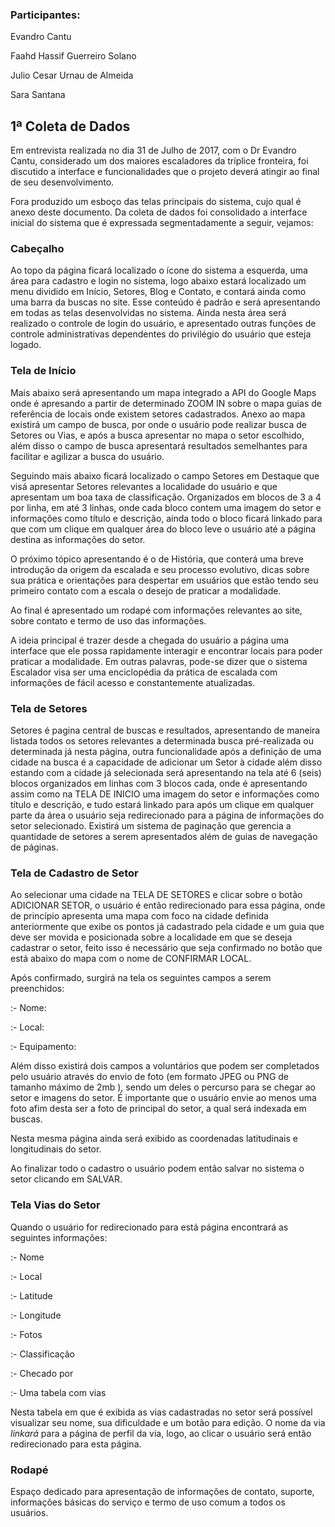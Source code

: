 ### Participantes:

Evandro Cantu  
Faahd Hassif Guerreiro Solano  
Julio Cesar Urnau de Almeida  
Sara Santana  

## 1ª Coleta de Dados

Em entrevista realizada no dia 31 de Julho de 2017, com o Dr Evandro Cantu, considerado um dos maiores escaladores da tríplice fronteira, foi discutido a interface e funcionalidades que o projeto deverá atingir ao final de seu desenvolvimento.  
Fora produzido um esboço das telas principais do sistema, cujo qual é anexo deste documento. Da coleta de dados foi consolidado a interface inicial do sistema que é expressada segmentadamente a seguir, vejamos:  

### Cabeçalho

Ao topo da página ficará localizado o ícone do sistema a esquerda, uma área para cadastro e login no sistema, logo abaixo estará localizado um menu dividido em Início, Setores, Blog e Contato, e contará ainda como uma barra da buscas no site. Esse conteúdo é padrão e será apresentando em todas as telas desenvolvidas no sistema. Ainda nesta área será realizado o controle de login do usuário, e apresentado outras funções de controle administrativas dependentes do privilégio do usuário que esteja logado.  

### Tela de Início

Mais abaixo será apresentando um mapa integrado a API do Google Maps onde é apresando a partir de determinado ZOOM IN sobre o mapa guias de referência de locais onde existem setores cadastrados. Anexo ao mapa existirá um campo de busca, por onde o usuário pode realizar busca de Setores ou Vias, e após a busca apresentar no mapa o setor escolhido, além disso o campo de busca apresentará resultados semelhantes para facilitar e agilizar a busca do usuário.  
Seguindo mais abaixo ficará localizado o campo Setores em Destaque que visá apresentar Setores relevantes a localidade do usuário e que apresentam um boa taxa de classificação. Organizados em blocos de 3 a 4 por linha, em até 3 linhas, onde cada bloco contem uma imagem do setor e informações como título e descrição, ainda todo o bloco ficará linkado para que com um clique em qualquer área do bloco leve o usuário até a página destina as informações do setor.  
O próximo tópico apresentando é o de História, que conterá uma breve introdução da origem da escalada e seu processo evolutivo, dicas sobre sua prática e orientações para despertar em usuários que estão tendo seu primeiro contato com a escala o desejo de praticar a modalidade.  
Ao final é apresentado um rodapé com informações relevantes ao site, sobre contato e termo de uso das informações.  
A ideia principal é trazer desde a chegada do usuário a página uma interface que ele possa rapidamente interagir e encontrar locais para poder praticar a modalidade. Em outras palavras, pode-se dizer que o sistema Escalador visa ser uma enciclopédia da prática de escalada com informações de fácil acesso e constantemente atualizadas.  

### Tela de Setores

Setores é pagina central de buscas e resultados, apresentando de maneira listada todos os setores relevantes a determinada busca pré-realizada ou determinada já nesta página, outra funcionalidade após a definição de uma cidade na busca é a capacidade de adicionar um Setor à cidade além disso estando com a cidade já selecionada será apresentando na tela até 6 (seis) blocos organizados em linhas com 3 blocos cada, onde é apresentando assim como na TELA DE INICIO uma imagem do setor e informações como título e descrição, e tudo estará linkado para após um clique em qualquer parte da área o usuário seja redirecionado para a página de informações do setor selecionado. Existirá um sistema de paginação que gerencia a quantidade de setores a serem apresentados além de guias de navegação de páginas.  

### Tela de Cadastro de Setor

Ao selecionar uma cidade na TELA DE SETORES e clicar sobre o botão ADICIONAR SETOR, o usuário é então redirecionado para essa página, onde de princípio apresenta uma mapa com foco na cidade definida anteriormente que exibe os pontos já cadastrado pela cidade e um guia que deve ser movida e posicionada sobre a localidade em que se deseja cadastrar o setor, feito isso é necessário que seja confirmado no botão que está abaixo do mapa com o nome de CONFIRMAR LOCAL.  
Após confirmado, surgirá na tela os seguintes campos a serem preenchidos:  
:- Nome:  
:- Local:  
:- Equipamento:  
Além disso existirá dois campos a voluntários que podem ser completados pelo usuário através do envio de foto (em formato JPEG ou PNG de tamanho máximo de 2mb ), sendo um deles o percurso para se chegar ao setor e imagens do setor. É importante que o usuário envie ao menos uma foto afim desta ser a foto de principal do setor, a qual será indexada em buscas.  
Nesta mesma página ainda será exibido as coordenadas latitudinais e longitudinais do setor.  
Ao finalizar todo o cadastro o usuário podem então salvar no sistema o setor clicando em SALVAR.  

### Tela Vias do Setor

Quando o usuário for redirecionado para está página encontrará as seguintes informações:  
:- Nome  
:- Local  
:- Latitude  
:- Longitude  
:- Fotos  
:- Classificação  
:- Checado por  
:- Uma tabela com vias  
Nesta tabela em que é exibida as vias cadastradas no setor será possível visualizar seu nome, sua dificuldade e um botão para edição. O nome da via *linkará* para a página de perfil da via, logo, ao clicar o usuário será então redirecionado para esta página.  

### Rodapé

Espaço dedicado para apresentação de informações de contato, suporte, informações básicas do serviço e termo de uso comum a todos os usuários.  
